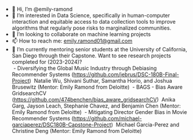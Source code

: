 - 👋 Hi, I’m @emily-ramond
- 👀 I’m interested in Data Science, specifically in human-computer interaction and equitable access to data collection tools to improve algorithms that regularly pose risks to marginalized communities.
- 💞️ I’m looking to collaborate on machine learning projects
- 📫 How to reach me: emily.ramond01@gmail.com
- 🌱 I’m currently mentoring senior students at the University of California, San Diego through their Capstone. Want to see research projects completed for (2023-2024)?<br />
             &nbsp;- Diversifying the Global Music Industry through Debiasing Recommender Systems (https://github.com/jebrus/DSC-180B-Final-Project)
             &nbsp;Natalie Wu, Shivani Suthar, Samantha Horio, and Joshua Brusewitz (Mentor: Emily Ramond from Deloitte)
             &nbsp;- BAGS - Bias Aware GridsearchCV (https://github.com/474benchen/bias_aware_gridsearchCV)
             &nbsp;Anika Garg, Jayson Leach, Stephanie Chavez, and Benjamin Chen (Mentor: Emily Ramond from Deloitte)
             &nbsp;- Mitigating Director Gender Bias in Movie Recommender Systems (https://github.com/michael-garciaperez/DSC180B-Capstone-Project)
             &nbsp;Michael Garcia-Perez and Christine Deng (Mentor: Emily Ramond from Deloitte)
  

<!---
emily-ramond/emily-ramond is a ✨ special ✨ repository because its `README.md` (this file) appears on your GitHub profile.
You can click the Preview link to take a look at your changes.
--->

